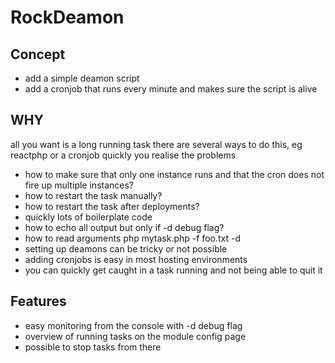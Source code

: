 # RockDeamon

## Concept

- add a simple deamon script
- add a cronjob that runs every minute and makes sure the script is alive

## WHY

all you want is a long running task
there are several ways to do this, eg reactphp or a cronjob
quickly you realise the problems
- how to make sure that only one instance runs and that the cron does not fire up multiple instances?
- how to restart the task manually?
- how to restart the task after deployments?
- quickly lots of boilerplate code
- how to echo all output but only if -d debug flag?
- how to read arguments php mytask.php -f foo.txt -d
- setting up deamons can be tricky or not possible
- adding cronjobs is easy in most hosting environments
- you can quickly get caught in a task running and not being able to quit it

## Features

- easy monitoring from the console with -d debug flag
- overview of running tasks on the module config page
- possible to stop tasks from there
